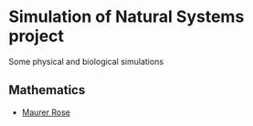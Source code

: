 # Simulation of Natural Systems project
Some physical and biological simulations

## Mathematics
* [Maurer Rose](https://github.com/thiagolermen/Simulation-of-Natural-Systems/tree/master/src/maurer-rose)

